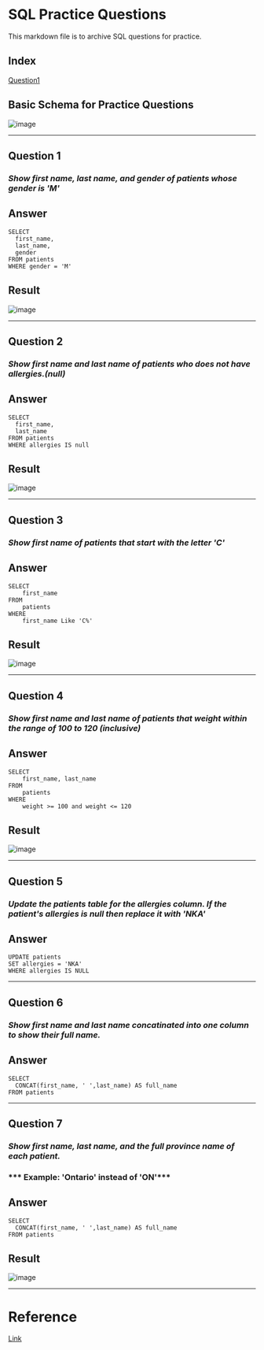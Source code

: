# SQL Practice Questions
This markdown file is to archive SQL questions for practice.

## Index
[Question1](/database_sql/SQL_basics.md#question-1)


## Basic Schema for Practice Questions
![image](/database_sql/images/schema.png)

---
## Question 1

### ***Show first name, last name, and gender of patients whose gender is 'M'***

## Answer
```
SELECT 
  first_name,
  last_name,
  gender
FROM patients
WHERE gender = 'M'
```
## Result
![image](/database_sql/images/result1.png)

---
## Question 2

### ***Show first name and last name of patients who does not have allergies.(null)***

## Answer
```
SELECT 
  first_name,
  last_name
FROM patients
WHERE allergies IS null
```
## Result
![image](/database_sql/images/result2.png)

---
## Question 3

### ***Show first name of patients that start with the letter 'C'***

## Answer
```
SELECT
	first_name 
FROM 
	patients
WHERE 
	first_name Like 'C%'
```
## Result
![image](/database_sql/images/result3.png)

---
## Question 4

### ***Show first name and last name of patients that weight within the range of 100 to 120 (inclusive)***

## Answer
```
SELECT 
	first_name, last_name
FROM 
	patients
WHERE
	weight >= 100 and weight <= 120
```
## Result
![image](/database_sql/images/result4.png)

---
## Question 5

### ***Update the patients table for the allergies column. If the patient's allergies is null then replace it with 'NKA'***

## Answer
```
UPDATE patients
SET allergies = 'NKA'
WHERE allergies IS NULL
```

---
## Question 6

### ***Show first name and last name concatinated into one column to show their full name.***

## Answer
```
SELECT
  CONCAT(first_name, ' ',last_name) AS full_name
FROM patients
```
---
## Question 7

### ***Show first name, last name, and the full province name of each patient.***
### *** Example: 'Ontario' instead of 'ON'***

## Answer
```
SELECT
  CONCAT(first_name, ' ',last_name) AS full_name
FROM patients
```



## Result
![image](/database_sql/images/result6.png)




---
# Reference
[Link](https://www.sql-practice.com/)




